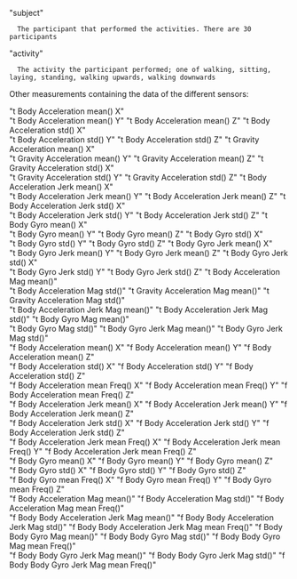  "subject"        
 
      The participant that performed the activities. There are 30 participants



 "activity"                      
 
      The activity the participant performed; one of walking, sitting, laying, standing, walking upwards, walking downwards      
 
 
 
 Other measurements containing the data of the different sensors:
 
 "t Body Acceleration mean()  X"                
 "t Body Acceleration mean()  Y"                 "t Body Acceleration mean()  Z"                 "t Body Acceleration std()  X"                 
 "t Body Acceleration std()  Y"                  "t Body Acceleration std()  Z"                  "t Gravity Acceleration mean()  X"             
 "t Gravity Acceleration mean()  Y"              "t Gravity Acceleration mean()  Z"              "t Gravity Acceleration std()  X"              
 "t Gravity Acceleration std()  Y"               "t Gravity Acceleration std()  Z"               "t Body Acceleration Jerk mean()  X"           
 "t Body Acceleration Jerk mean()  Y"            "t Body Acceleration Jerk mean()  Z"            "t Body Acceleration Jerk std()  X"            
 "t Body Acceleration Jerk std()  Y"             "t Body Acceleration Jerk std()  Z"             "t Body Gyro mean()  X"                        
 "t Body Gyro mean()  Y"                         "t Body Gyro mean()  Z"                         "t Body Gyro std()  X"                         
 "t Body Gyro std()  Y"                          "t Body Gyro std()  Z"                          "t Body Gyro Jerk mean()  X"                   
 "t Body Gyro Jerk mean()  Y"                    "t Body Gyro Jerk mean()  Z"                    "t Body Gyro Jerk std()  X"                    
 "t Body Gyro Jerk std()  Y"                     "t Body Gyro Jerk std()  Z"                     "t Body Acceleration Mag mean()"               
 "t Body Acceleration Mag std()"                 "t Gravity Acceleration Mag mean()"             "t Gravity Acceleration Mag std()"             
 "t Body Acceleration Jerk Mag mean()"           "t Body Acceleration Jerk Mag std()"            "t Body Gyro Mag mean()"                       
 "t Body Gyro Mag std()"                         "t Body Gyro Jerk Mag mean()"                   "t Body Gyro Jerk Mag std()"                   
 "f Body Acceleration mean()  X"                 "f Body Acceleration mean()  Y"                 "f Body Acceleration mean()  Z"                
 "f Body Acceleration std()  X"                  "f Body Acceleration std()  Y"                  "f Body Acceleration std()  Z"                 
 "f Body Acceleration mean Freq()  X"            "f Body Acceleration mean Freq()  Y"            "f Body Acceleration mean Freq()  Z"           
 "f Body Acceleration Jerk mean()  X"            "f Body Acceleration Jerk mean()  Y"            "f Body Acceleration Jerk mean()  Z"           
 "f Body Acceleration Jerk std()  X"             "f Body Acceleration Jerk std()  Y"             "f Body Acceleration Jerk std()  Z"            
 "f Body Acceleration Jerk mean Freq()  X"       "f Body Acceleration Jerk mean Freq()  Y"       "f Body Acceleration Jerk mean Freq()  Z"      
 "f Body Gyro mean()  X"                         "f Body Gyro mean()  Y"                         "f Body Gyro mean()  Z"                        
 "f Body Gyro std()  X"                          "f Body Gyro std()  Y"                          "f Body Gyro std()  Z"                         
 "f Body Gyro mean Freq()  X"                    "f Body Gyro mean Freq()  Y"                    "f Body Gyro mean Freq()  Z"                   
 "f Body Acceleration Mag mean()"                "f Body Acceleration Mag std()"                 "f Body Acceleration Mag mean Freq()"          
 "f Body Body Acceleration Jerk Mag mean()"      "f Body Body Acceleration Jerk Mag std()"       "f Body Body Acceleration Jerk Mag mean Freq()"
 "f Body Body Gyro Mag mean()"                   "f Body Body Gyro Mag std()"                    "f Body Body Gyro Mag mean Freq()"             
 "f Body Body Gyro Jerk Mag mean()"              "f Body Body Gyro Jerk Mag std()"               "f Body Body Gyro Jerk Mag mean Freq()" 
